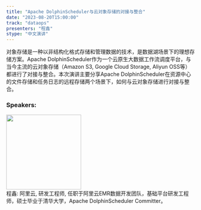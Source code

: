 ```yaml
---
title: "Apache DolphinScheduler与云对象存储的对接与整合"
date: "2023-08-20T15:00:00" 
track: "dataops"
presenters: "程鑫"
stype: "中文演讲"
---
```

对象存储是一种以非结构化格式存储和管理数据的技术，是数据湖场景下的理想存储方案。Apache DolphinScheduler作为一个云原生大数据工作流调度平台，与当今主流的云对象存储（Amazon S3, Google Cloud Storage, Aliyun OSS等）都进行了对接与整合。本次演讲主要分享Apache DolphinScheduler在资源中心的文件存储和任务日志的远程存储两个场景下，如何与云对象存储进行对接与整合。
 ### Speakers: 
 <img src="https://img.bagevent.com/resource/20230614/1159357200.JPG" width="200" /><br>程鑫: 阿里云, 研发工程师, 任职于阿里云EMR数据开发团队，基础平台研发工程师，硕士毕业于清华大学，Apache DolphinScheduler Committer。
 <br><br>
